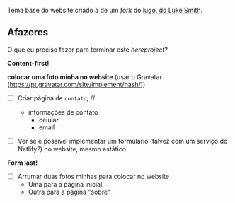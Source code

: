 Tema base do website criado a de um _fork_ do [lugo, do Luke Smith](https://github.com/paulorssalves/lugo).

## Afazeres

O que eu preciso fazer para terminar este _hereproject_?

**Content-first!**

**colocar uma foto minha no website** (usar o Gravatar (https://pt.gravatar.com/site/implement/hash/))

- [ ] Criar página de `contato`;
	//

	- informações de contato
		- celular
		- email

- [ ] Ver se é possível implementar um formulário (talvez com um serviço do Netlify?) no website, mesmo estático

**Form last!**

- [ ] Arrumar duas fotos minhas para colocar no website
	- Uma para a página inicial
	- Outra para a página "sobre"

